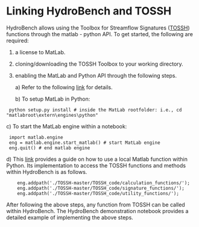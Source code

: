 # Linking HydroBench and TOSSH

HydroBench allows using the Toolbox for Streamflow Signatures ([TOSSH](https://tosshtoolbox.github.io/TOSSH/)) functions through the matlab - python API. To get started, the following are required:

1.  a license to MatLab.
2.  cloning/downloading the TOSSH Toolbox to your working directory.
3.  enabling the MatLab and Python API through the following steps.

    a) Refer to the following [link](https://www.mathworks.com/help/matlab/matlab_external/install-the-matlab-engine-for-python.html) for details.

    b) To setup MatLab in Python:

```
 python setup.py install # inside the MatLab rootfolder: i.e., cd "matlabroot\extern\engines\python"
```

c) To start the MatLab engine within a notebook:

```
 import matlab.engine
 eng = matlab.engine.start_matlab() # start MatLab engine
 eng.quit() # end matlab engine
```

d) This [link](https://www.mathworks.com/help/matlab/matlab_external/call-user-script-and-function-from-python.html) 
provides a guide on how to use a local Matlab function within Python. Its implementation to access the TOSSH 
functions and methods within HydroBench is as follows.

```
 	eng.addpath('./TOSSH-master/TOSSH_code/calculation_functions/');
 	eng.addpath('./TOSSH-master/TOSSH_code/signature_functions/');
 	eng.addpath('./TOSSH-master/TOSSH_code/utility_functions/'); 
```

After following the above steps, any function from TOSSH can be called within HydroBench. 
The HydroBench demonstration notebook provides a detailed example of implementing the above steps.
